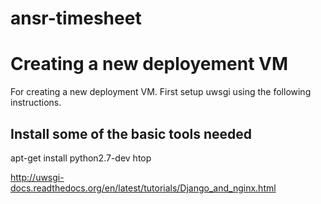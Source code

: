 ansr-timesheet
==============


Creating a new deployement VM
=============================
For creating a new deployment VM.  First setup uwsgi using the following instructions.

Install some of the basic tools needed
--------------------------------------

apt-get install python2.7-dev htop

http://uwsgi-docs.readthedocs.org/en/latest/tutorials/Django_and_nginx.html


